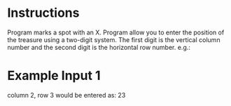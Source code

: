 # Instructions
Program marks a spot with an X.
Program allow you to enter the position of the treasure using a two-digit system. The first digit is the vertical column number and the second digit is the horizontal row number. e.g.:
# Example Input 1
column 2, row 3 would be entered as:
23


